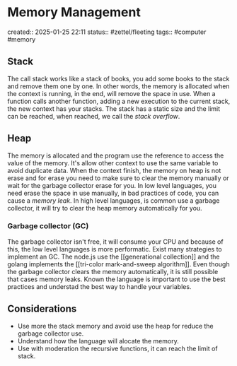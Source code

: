 # Memory Management
created:: 2025-01-25 22:11
status:: #zettel/fleeting
tags:: #computer #memory

## Stack
The call stack works like a stack of books, you add some books to the stack and remove them one by one.
In other words, the memory is allocated when the context is running, in the end, will remove the space in use. When a function calls another function, adding a new execution to the current stack, the new context has your stacks. 
The stack has a static size and the limit can be reached, when reached, we call the *stack overflow*.
## Heap
The memory is allocated and the program use the reference to access the value of the memory. It's allow other context to use the same variable to avoid duplicate data. When the context finish, the memory on heap is not erase and for erase you need to make sure to clear the memory manually or wait for the garbage collector erase for you.
In low level languages, you need erase the space in use manually, in bad practices of code, you can cause a *memory leak*.
In high level languages, is common use a garbage collector, it will try to clear the heap memory automatically for you.
### Garbage collector (GC)
The garbage collector isn't free, it will consume your CPU and because of this, the low level languages is more performatic. Exist many strategies to implement an GC. The node.js use the [[generational collection]] and the golang implements the [[tri-color mark-and-sweep algorithm]].
Even though the garbage collector clears the memory automatically, it is still possible that cases memory leaks. Known the language is important to use the best practices and understad the best way to handle your variables.
## Considerations
- Use more the stack memory and avoid use the heap for reduce the garbage collector use.
- Understand how the language will alocate the memory.
- Use with moderation the recursive functions, it can reach the limit of stack.



